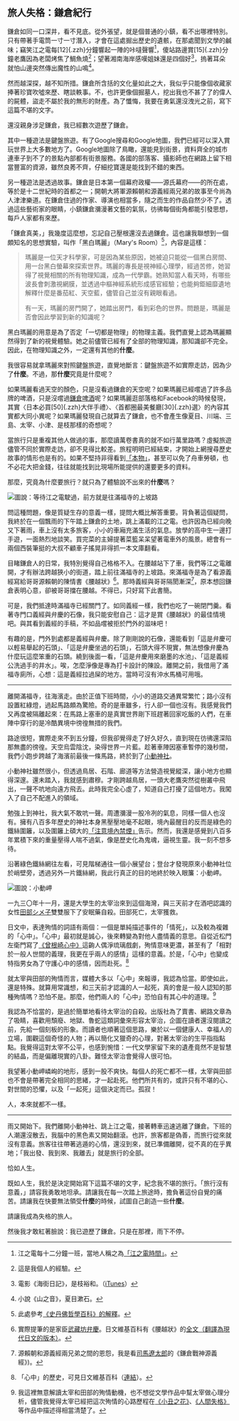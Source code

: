 ## 旅人失格：鎌倉紀行

鎌倉如同一口深井，看不見底。從外張望，就是個普通的小鎮，看不出哪裡特別。只有帶著手電筒一寸一寸潛入，才會在這處掘出歷史的遺骸，在那處聞到文學的鹹味；竊笑江之電每[12]{.zzh}分鐘響起一陣的咔噠聲響[^1]，傻站路邊賞[15]{.zzh}分鐘老鷹因為老闆烤焦了鯛魚燒[^2]；望著湘南海岸感嘆姐妹還是四個好[^3]，摀著耳朵就怕山邊突然傳出魔性的山鳴[^4]。

然而越深探，越不知所措。鎌倉所含括的文化量如此之大，我似乎只能像個收藏家捧著珍寶吹噓來歷、瞎談軼事。不，也許更像個掘墓人，挖出我也不甚了了的偉人的屍體，盜走不屬於我的無形的財產。為了懺悔，我要在勇氣還沒洩光之前，寫下這篇不堪的文字。

還沒親身涉足鎌倉，我已經數次遊歷了鎌倉。

其中一種遊法是鍵盤旅遊。有了Google搜尋和Google地圖，我們已經可以深入賞玩世界上大多數地方了。Google地圖除了鳥瞰，還能見到街景，資料齊全的城市連車子到不了的景點內部都有街景服務。各國的部落客、攝影師也在網路上留下相當豐富的資源，雖然良莠不齊，仔細挖寶還是能找到不錯的東西。

另一種遊法是透過故事。鎌倉是日本第一個幕府政權——源氏幕府——的所在處，等於是十二世紀時的首都之一；開朝大將軍源賴朝和源義經兩兄弟的故事至今尚為人津津樂道。在鎌倉住過的作家、導演也相當多，隨之而生的作品自然少不了。透過這些藝術家的眼睛，小鎮鎌倉瀰漫著文藝的氣氛，彷彿每個街角都能引發思想，每戶人家都有來歷。

「鎌倉真美，」我幾度這麼想，忘記自己壓根還沒去過鎌倉。這也讓我聯想到一個頗知名的思想實驗，叫作「黑白瑪麗」（Mary's Room）[^5]，內容是這樣：

 > 瑪麗是一位天才科學家，可是因為某些原因，她被迫只能從一個黑白房間、用一台黑白螢幕來探索世界。瑪麗的專長是視神經心理學，經過苦修，她習得了視覺相關的所有物理知識，成為一代學霸。她熟知當人看天時，有哪些波長會刺激視網膜，並透過中樞神經系統形成感官經驗；也能夠鉅細靡遺地解釋什麼是番茄紅、天空藍，儘管自己並沒有親眼看過。
 > 
 > 有一天，瑪麗的房門開了，她踏出房門，看到彩色的世界。問題是，瑪麗是否會因此學習到新的知識呢？

黑白瑪麗的用意是為了否定「一切都是物理」的物理主義。我們直覺上認為瑪麗顯然得到了新的視覺體驗。她之前儘管已經有了全部的物理知識，那知識卻不完全。因此，在物理知識之外，一定還有其他的**什麼**。

我很容易就拿瑪麗來對照鍵盤旅遊，直覺地斷言：鍵盤旅遊不如實際走訪，因為少了**什麼**。不過，那**什麼**究竟是什麼呢？

如果瑪麗看過天空的顏色，只是沒看過鎌倉的天空呢？如果瑪麗已經嚐過了許多品牌的啤酒，只是沒嚐過[鎌倉啤酒](http://www.kamakura-beer.co.jp)呢？如果瑪麗逛部落格和Facebook的時候發現，其實〈日本必買[50]{.zzh}大伴手禮〉、〈首都圈最美餐廳[30]{.zzh}選〉的內容其實都大同小異呢？如果瑪麗發現自己就算去了鎌倉，也不會產生像夏目、川端、三島、太宰、小津、是枝那樣的奇想呢？

當旅行只是重複其他人做過的事，那麼讀萬卷書真的就不如行萬里路嗎？虛擬旅遊儘管不同於實際走訪，卻不見得比較差。旅程明明已經結束，才開始上網搜尋歷史故事的情形也是有的。如果不堅持非得看到[「本物」](http://jisho.org/word/本物)，甚至可以免了舟車勞頓，也不必花大把金錢，往往就能找到比現場所能提供的還要更多的資料。

那麼，究竟為什麼要旅行？就只為了體驗說不出來的**什麼**嗎？

![圖說：等待江之電駛過，前方就是往滿福寺的上坡路](https://www.dropbox.com/s/qh1r3ic2krwn9xl/17-07-manpugu-ji.jpg?raw=1)

問這種問題，像是質疑生存的意義一樣，提問大概比解答重要。背負著這個疑問，我終於在一個飄雨的下午踏上鎌倉的土地，跳上滿載的江之電。也許因為已經向晚又下著雨，車上沒有太多旅客，小小的車廂充滿生活的氣息。放學的高中生一邊打手遊，一面熱烈地談笑。買完菜的主婦提著菜籃呆呆望著電車外的風景。總會有一兩個西裝筆挺的大叔不顧車子搖晃非得抓一本文庫翻看。

目睹鎌倉人的日常，我特別覺得自己格格不入。在腰越站下了車，我們等江之電離開，才有辦法跨越狹小的街道，踏上前往滿福寺的上坡路。來滿福寺是為了看源義經寫給哥哥源賴朝的陳情書《腰越狀》[^6]。那時義經與哥哥隔閡漸深[^7]，原本想回鎌倉表明心意，卻被哥哥擋在腰越。不得已，只好寫下此書簡。

可是，我們抵達時滿福寺已經關門了。如同義經一樣，我們也吃了一碗閉門羹。看著寺門口義經與弁慶的石像，我只能安慰自己：這才是賞《腰越狀》的最佳情境吧。與其看到義經的手稿，不如品嚐被拒於門外的滋味吧！

有趣的是，門外到處都是義經與弁慶。除了剛剛說的石像，還能看到「這是弁慶可以輕易舉起的石頭」、「這是弁慶坐過的石頭」，石頭大得不現實，無法想像弁慶為什麼玩這麼笨重的石頭。繞到後面一看，「這是弁慶用來磨墨的水池」、「這是義經公洗過手的井水」。唉，怎麼淨像是專為打卡設計的陳設。離開之前，我借用了滿福寺廁所，心想：這是義經拉過屎的地方。當時可沒有沖水馬桶可用哦。

---

離開滿福寺，往海濱走。由於正值下班時間，小小的道路交通異常繁忙；路小沒有設置紅綠燈，過起馬路頗為驚險。奇的是車雖多，行人卻一個也沒有。我感覺我們又再度被隔離起來：在馬路上塞車的是真實世界剛下班趕著回家吃飯的人們，在車陣中穿行的是冷酷異境中徬徨無措的我們。

路途很短，實際走來不到五分鐘，但我卻覺得走了好久好久，直到現在彷彿還深陷那無盡的徬徨。天空烏雲陰沈，染得世界一片藍。趁著車陣因塞車暫停的幾秒間，我們小跑步跨越了海濱前最後一條馬路，終於到了[小動神社](https://ja.wikipedia.org/wiki/小動神社)。

小動神社雖然很小，但透過鳥居、石階、廊道等方法營造視覺縱深，讓小地方也顯得深邃。還未踏入，我就感到肅穆。才剛跨越鳥居，一頭大老鷹突然從樹叢中飛出，一聲不吭地向遠方飛去。此時我完全心虛了，知道自己打擾了這個地方。我闖入了自己不配進入的領域。

勉強上到神社，我大氣不敢吭一聲。周遭瀰漫一股冷冽的氣息，同樣一個人也沒有。擁有八百多年歷史的神社本身黑壓壓地毫不起眼，境內最醒目的反而是綠色的鐵絲圍籬，以及圍籬上碩大的[「注意境內禁煙」](https://goo.gl/maps/w1PCCSmgCEy)告示。然而，我還是感覺到八百多年累積下來的重量壓得人喘不過氣，像是歷史化為鬼魂，逼視生靈。我一刻不想多待。

沿著綠色鐵絲網往左看，可見階梯通往一個小展望台；登台才發現原來小動神社位於峭壁旁，透過另外一片鐵絲網，我此行真正的目的地終於映入眼簾：小動岬。

![圖說：小動岬](https://www.dropbox.com/s/y6hj4tctoprx51f/17-07-ko-yurugi-misaki.jpg?raw=1)

一九三〇年十一月，還是大學生的太宰治來到這個海灣，與三天前才在酒吧認識的女性[田部シメ子](https://ja.wikipedia.org/wiki/田部シメ子)雙雙服下了安眠藥自殺。田部死亡，太宰獲救。

日文中，表達殉情的詞語有兩個：一個是單純描述事件的「情死」，以及較為複雜的「心中」。「心中」最初就是誠心，後來轉變為對他人盡情義的意思。自從近松門左衛門寫了[《曾根崎心中》](https://ja.wikipedia.org/wiki/曽根崎心中)這齣人偶淨琉璃戲劇，殉情意味更濃，甚至有了「相對於一般人世間的義理，我更在乎兩人的感情」這樣的意義。於是，「心中」也變成特指男女為了守護心中的感情，因而赴死。[^8]

就太宰與田部的殉情而言，媒體大多以「心中」來報導，我認為恰當。即使如此，還是特殊。就算用常識想，和三天前才認識的人一起死，真的會是一般人認知的那種殉情嗎？恐怕不是。那麼，他們兩人的「心中」恐怕自有其心中的道理。[^9]

我認為不恰當的，是過於簡單地看待太宰治的自殺。出版社為了賣書、網路文章為了吸睛，喜歡用頹廢、地獄、魯蛇這類詞彙來形容太宰治，企圖在讀者還沒閱讀之前，先給一個刻板的形象。而讀者也順著這個思路，樂於以一個健康人、幸福人的立場，圍觀這個奇怪的人物；再以簡化又獵奇的心理，對著太宰治的生平指指點點。我覺得這對太宰不公平，也感到惋惜：一代文學家留下來的遺產竟然不是智慧的結晶，而是偏離現實的八卦。難怪太宰治會覺得人很可怕。

我望著小動岬嶙峋的地形，感到一股不爽快。每個人的死亡都不一樣，太宰與田部也不會是帶著完全相同的思緒，才一起赴死。他們所共有的，或許只有不堪的心、對世間的恐懼，以及「一起死」這個決定而已。孤寂！

人，本來就都不一樣。

---

雨又開始下。我們離開小動神社、跳上江之電，接著轉車迅速逃離了鎌倉。下班的人潮還沒散去，我腦中的黑色素又開始翻滾。也許，旅客都是偽善，而旅行從來就沒有意義。旅客往往帶著逃遁的心情，還沒到來，就已準備離開，從不真的在乎異地；「我出發、我到來、我離去」就是旅行的全部。

恰如人生。

既如人生，我於是決定開始寫下這篇不堪的文字，紀念我不堪的旅行。「旅行沒有意義，」請容我勇敢地坦承。請讓我在每一次踏上旅途時，擔負著這份自覺的痛苦。請讓我在快要無法領受**什麼**的時候，試圖自己創造一些**什麼**。

請讓我成為失格的旅人。

然後我才敢紅著臉說：我已遊歷了鎌倉。只是在那裡，雨下不停。

[^1]: 江之電每十二分鐘一班，當地人稱之為[「江之電時間」](https://www.enoden.co.jp/train/station/kamakura/time-table/)。
[^2]: 這是我個人的經驗。
[^3]: 電影《海街日記》，是枝裕和。（[iTunes](https://geo.itunes.apple.com/tw/movie/our-little-sister/id1145282959?mt=6&at=1010lxCe)）
[^4]: 小說《山之音》，夏目漱石。
[^5]: 此處參考[《史丹佛哲學百科》的解釋](https://plato.stanford.edu/entries/qualia-knowledge/)。
[^6]: 實際提筆的是家臣[武藏坊弁慶](https://ja.wikipedia.org/wiki/武蔵坊弁慶)。日文維基百科有《腰越狀》的[全文（翻譯為現代日文的版本）](https://ja.wikipedia.org/wiki/腰越状)。
[^7]: 源賴朝和源義經兩兄弟之間的恩怨，我是看[司馬遼太郎](https://ja.wikipedia.org/wiki/司馬遼太郎)的《鎌倉戰神源義經》)。
[^8]: 「心中」的歷史，可見日文維基百科（[連結](https://ja.wikipedia.org/wiki/心中#.E5.BF.83.E4.B8.AD.E7.AB.8B)）。
[^9]: 我這裡無意解讀太宰和田部的殉情動機，也不想從文學作品中幫太宰做心理分析，儘管我覺得太宰已經把這次殉情的心路歷程在[《小丑之花》](https://www.kobo.com/tw/en/ebook/xuPI9DzoHzulyP9XIpgKmA)、[《人間失格》](https://www.kobo.com/tw/en/ebook/vPmjuTbS0D6OYVivSzv1qg)等作品中描述得相當清楚了。